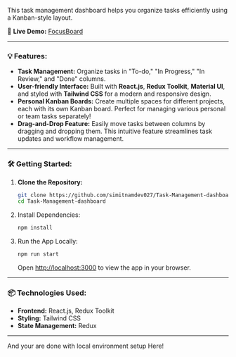 
 This task management dashboard helps you organize tasks efficiently using a Kanban-style layout.

🚀 **Live Demo:** [FocusBoard](https://focusboard.netlify.app/)

---

### 💡 **Features:**
- **Task Management:** Organize tasks in "To-do," "In Progress," "In Review," and "Done" columns.
- **User-friendly Interface:** Built with **React.js**, **Redux Toolkit**, **Material UI**, and styled with **Tailwind CSS** for a modern and responsive design.
- **Personal Kanban Boards:** Create multiple spaces for different projects, each with its own Kanban board. Perfect for managing various personal or team tasks separately!
- **Drag-and-Drop Feature:** Easily move tasks between columns by dragging and dropping them. This intuitive feature streamlines task updates and workflow management.

---

### 🛠️ **Getting Started:**
1. **Clone the Repository:**
   ```bash
   git clone https://github.com/simitnamdev027/Task-Management-dashboard.git
   cd Task-Management-dashboard
   ```

2. Install Dependencies:
   ```bash
   npm install
   ```

3. Run the App Locally:
   ```bash
   npm run start
   ```
   Open [http://localhost:3000](http://localhost:3000) to view the app in your browser.

---

### 📦 **Technologies Used:**
- **Frontend:** React.js, Redux Toolkit
- **Styling:** Tailwind CSS
- **State Management:** Redux

---
And your are done with local environment setup Here!
